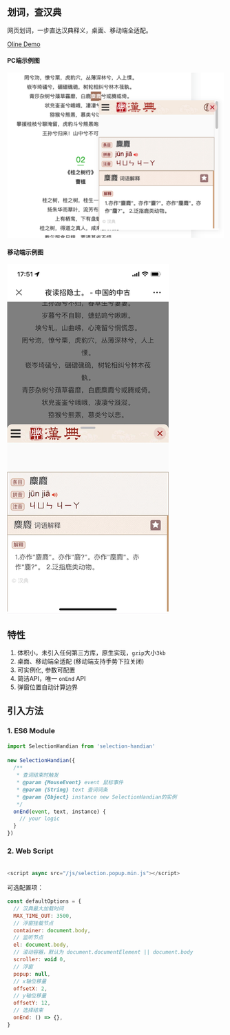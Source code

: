 ## 划词，查汉典
网页划词，一步直达汉典释义，桌面、移动端全适配。

[Oline Demo](https://medieval-china.github.io/2021/09/27/202109/28%E5%A4%9C%E8%AF%BB%E9%87%8A%E5%A5%A0%E8%AF%97%E3%80%82%E5%AD%94%E5%AD%90%E8%AF%9E%E8%BE%B0%E3%80%82/)

#### PC端示例图
![PC端示例图](./docs/images/handian_pc.png)

#### 移动端示例图
![移动端示例图](./docs/images/handian_mobile.png)


## 特性
1. 体积小，未引入任何第三方库，原生实现，`gzip`大小`3kb`
2. 桌面、移动端全适配 (移动端支持手势下拉关闭)
3. 可实例化, 参数可配置
4. 简洁API，唯一 `onEnd` API
5. 弹窗位置自动计算边界

## 引入方法

### 1. ES6 Module
```js
import SelectionHandian from 'selection-handian'

new SelectionHandian({
  /**
   * 查词结束时触发
   * @param {MouseEvent} event 鼠标事件
   * @param {String} text 查词词条
   * @param {Object} instance new SelectionHandian的实例
   */
  onEnd(event, text, instance) {
    // your logic
  }
}) 

```

### 2. Web Script

```js

<script async src="/js/selection.popup.min.js"></script>
```

可选配置项：
```js
const defaultOptions = {
  // 汉典最大加载时间
  MAX_TIME_OUT: 3500,
  // 浮窗挂载节点
  container: document.body,
  // 监听节点
  el: document.body,
  // 滚动容器，默认为 document.documentElement || document.body
  scroller: void 0,
  // 浮窗
  popup: null,
  // x轴位移量
  offsetX: 2,
  // y轴位移量
  offsetY: 12,
  // 选择结束
  onEnd: () => {},
}
```